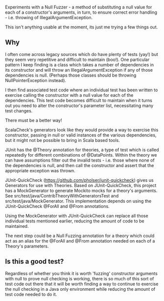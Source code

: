 Experiments with a Null Fuzzer - a method of substituting a null value for each of a constructor's 
arguments, in turn, to ensure correct error handling - i.e. throwing of IllegalArgumentException.

This isn't anything usable at the moment, its just me trying a few things out.

Why
---
I often come across legacy sources which do have plenty of tests (yay!) but they seem very repetitive and difficult to maintain (boo!).
One particular pattern I keep finding is a class which takes a number of dependencies in its constructor and will throw an
IllegalArgumentException if any of those dependencies is null. (Perhaps those classes should be throwing NullPointerException instead).

I then find associated test code where an individual test has been written to exercise calling the constructor with a null value
for each of the dependencies. This test code becomes difficult to maintain when it turns out you need to alter the constructor's 
parameter list, necessitating many test changes. 

There must be a better way!

ScalaCheck's generators look like they would provide a way to exercise this constructor, passing in null or valid instances of the 
various dependencies, but it might not be possible to bring in Scala based tools.

JUnit has the @Theory annotation for theories, a type of test which is called repeatedly for different combinations of @DataPoints.
Within the theory we can have assumptions filter out the invalid tests - i.e. those where none
of the dependencies is null, and then call the constructor and assert that the appropriate exception was thrown.

JUnit-QuickCheck (https://github.com/pholser/junit-quickcheck) gives us Generators for use with Theories. Based on JUnit-QuickCheck,
this project has a MockGenerator to generate Mockito mocks for a theory's arguments. See src/test/java/ContribTheoryWithGeneratorsTest and
src/test/java/MockGenerator. This implementation depends on using the JUnit-QuickCheck @ForAll and @From annotations.

Using the MockGenerator with JUnit-QuickCheck can replace all those individual tests mentioned earlier, reducing the amount 
of code to be maintained.

The next step could be a Null Fuzzing annotation for a theory which could act as an alias for the @ForAll and @From annotation 
needed on each of a Theory's parameters.

Is this a good test?
-------------------
Regardless of whether you think it is worth 'fuzzing' constructor arguments with null to prove null checking is working, there is
so much of this sort of test code out there that it will be worth finding a way to continue to exercise the null checking in a
Java only environment while reducing the amount of test code needed to do it. 
